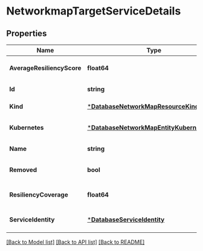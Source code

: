 # NetworkmapTargetServiceDetails

## Properties
Name | Type | Description | Notes
------------ | ------------- | ------------- | -------------
**AverageResiliencyScore** | **float64** |  | [optional] [default to null]
**Id** | **string** |  | [default to null]
**Kind** | [***DatabaseNetworkMapResourceKind**](database.NetworkMapResourceKind.md) |  | [default to null]
**Kubernetes** | [***DatabaseNetworkMapEntityKubernetesInfo**](database.NetworkMapEntityKubernetesInfo.md) |  | [optional] [default to null]
**Name** | **string** |  | [default to null]
**Removed** | **bool** |  | [optional] [default to null]
**ResiliencyCoverage** | **float64** |  | [optional] [default to null]
**ServiceIdentity** | [***DatabaseServiceIdentity**](database.ServiceIdentity.md) |  | [optional] [default to null]

[[Back to Model list]](../README.md#documentation-for-models) [[Back to API list]](../README.md#documentation-for-api-endpoints) [[Back to README]](../README.md)


